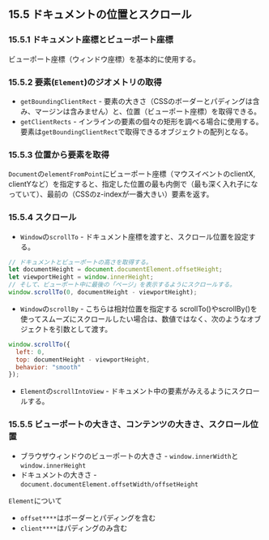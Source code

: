 ## 15.5 ドキュメントの位置とスクロール
### 15.5.1 ドキュメント座標とビューポート座標
ビューポート座標（ウィンドウ座標）を基本的に使用する。
### 15.5.2 要素(`Element`)のジオメトリの取得
- `getBoundingClientRect` - 要素の大きさ（CSSのボーダーとパディングは含み、マージンは含みません）と、位置（ビューポート座標）を取得できる。
- `getClientRects` - インラインの要素の個々の矩形を調べる場合に使用する。要素は`getBoundingClientRect`で取得できるオブジェクトの配列となる。

### 15.5.3 位置から要素を取得
`Document`の`elementFromPoint`にビューポート座標（マウスイベントのclientX, clientYなど）を指定すると、指定した位置の最も内側で（最も深く入れ子になっていて）、最前の（CSSのz-indexが一番大きい）要素を返す。

### 15.5.4 スクロール
- `Window`の`scrollTo` - ドキュメント座標を渡すと、スクロール位置を設定する。
```javascript
// ドキュメントとビューポートの高さを取得する。
let documentHeight = document.documentElement.offsetHeight;
let viewportHeight = window.innerHeight;
// そして、ビューポート中に最後の「ページ」を表示するようにスクロールする。
window.scrollTo(0, documentHeight - viewportHeight);
```
- `Window`の`scrollBy` - こちらは相対位置を指定する
scrollTo()やscrollBy()を使ってスムーズにスクロールしたい場合は、数値ではなく、次のようなオブジェクトを引数として渡す。
```javascript
window.scrollTo({
  left: 0,
  top: documentHeight - viewportHeight,
  behavior: "smooth"
});
```
- `Element`の`scrollIntoView` - ドキュメント中の要素がみえるようにスクロールする。

### 15.5.5 ビューポートの大きさ、コンテンツの大きさ、スクロール位置
- ブラウザウィンドウのビューポートの大きさ - `window.innerWidth`と`window.innerHeight`
- ドキュメントの大きさ - `document.documentElement.offsetWidth/offsetHeight`

`Element`について
- `offset****`はボーダーとパディングを含む
- `client****`はパディングのみ含む
